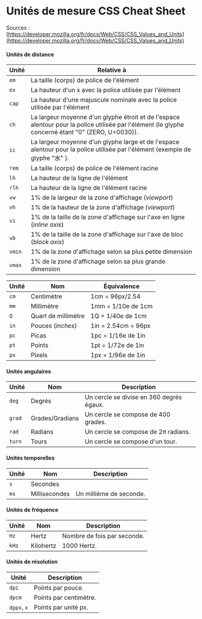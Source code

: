 # Unités de mesure CSS Cheat Sheet

Sources : [https://developer.mozilla.org/fr/docs/Web/CSS/CSS_Values_and_Units](https://developer.mozilla.org/fr/docs/Web/CSS/CSS_Values_and_Units)

#### Unités de distance
| Unité | Relative à |
| --- | --- |
| `em` | La taille (corps) de police de l'élément |
| `ex` | La hauteur d'un x avec la police utilisée par l'élément |
| `cap` | La hauteur d'une majuscule nominale avec la police utilisée par l'élément |
| `ch` | La largeur moyenne d'un glyphe étroit et de l'espace alentour pour la police utilisée par l'élément (le glyphe concerné étant "0" (ZERO, U+0030)). |
| `ic` | La largeur moyenne d'un glyphe large et de l'espace alentour pour la police utilisée par l'élément (exemple de glyphe "水" ). |
| `rem` | La taille (corps) de police de l'élément racine |
| `lh` | La hauteur de la ligne de l'élément |
| `rlh` | La hauteur de la ligne de l'élément racine |
| `vw` | 1% de la largeur de la zone d'affichage (_viewport_) |
| `vh` | 1% de la hauteur de la zone d'affichage (_viewport_) |
| `vi` | 1% de la taille de la zone d'affichage sur l'axe en ligne (_inline axis_) |
| `vb` | 1% de la taille de la zone d'affichage sur l'axe de bloc (_block axis_) |
| `vmin` | 1% de la zone d'affichage selon sa plus petite dimension |
| `vmax` | 1% de la zone d'affichage selon sa plus grande dimension |


| Unité | Nom | Équivalence |
| --- | --- | --- |
| `cm` | Centimètre | 1cm = 96px/2.54 |
| `mm` | Millimètre | 1mm = 1/10e de 1cm |
| `Q` | Quart de millimètre | 1Q = 1/40e de 1cm |
| `in` | Pouces (_inches_) | 1in = 2.54cm = 96px |
| `pc` | Picas | 1pc = 1/16e de 1in |
| `pt` | Points | 1pt = 1/72e de 1in |
| `px` | Pixels | 1px = 1/96e de 1in |

#### Unités angulaires
| Unité | Nom | Description |
| --- | --- | --- |
| `deg` | Degrés | Un cercle se divise en 360 degrés égaux. |
| `grad` | Grades/Gradians | Un cercle se compose de 400 grades. |
| `rad` | Radians | Un cercle se compose de 2π radians. |
| `turn` | Tours | Un cercle se compose d'un tour. |

#### Unités temporelles
| Unité | Nom | Description |
| --- | --- | --- |
| `s` | Secondes |  |
| `ms` | Millisecondes | Un millième de seconde. |

#### Unités de fréquence
| Unité | Nom | Description |
| --- | --- | --- |
| `Hz` | Hertz | Nombre de fois par seconde. |
| `kHz` | Kilohertz | 1000 Hertz. |

#### Unités de résolution
| Unité | Description |
| --- | --- |
| `dpi` | Points par pouce. |
| `dpcm` | Points par centimètre. |
| `dppx`, `x` | Points par unité px. |
